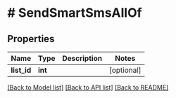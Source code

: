 # # SendSmartSmsAllOf

## Properties

Name | Type | Description | Notes
------------ | ------------- | ------------- | -------------
**list_id** | **int** |  | [optional]

[[Back to Model list]](../../README.md#models) [[Back to API list]](../../README.md#endpoints) [[Back to README]](../../README.md)
